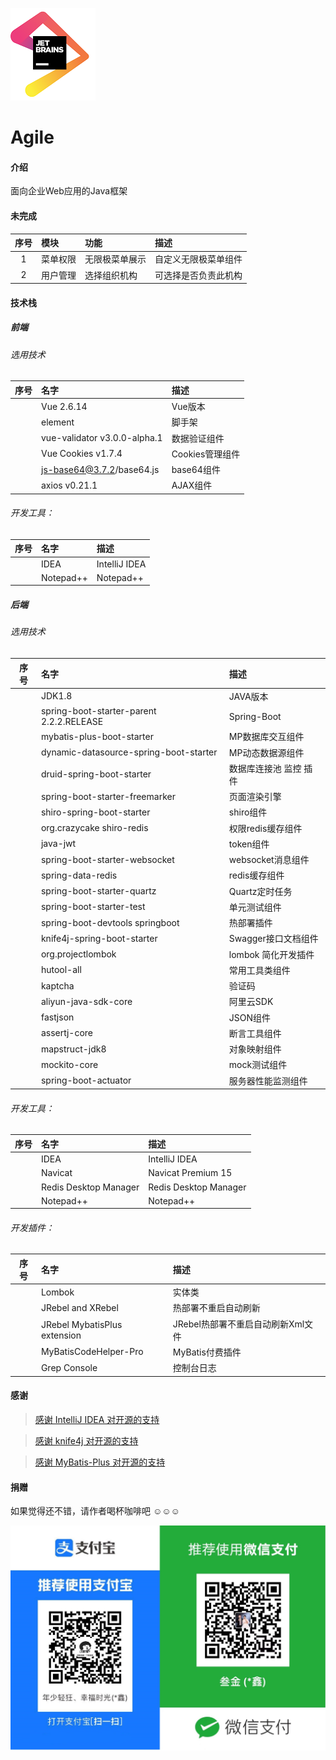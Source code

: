 ![IDEA](src/main/resources/templates/static/common/images/jetbrains.png)

# Agile

#### 介绍

面向企业Web应用的Java框架

#### 未完成

| 序号  | 模块   | 功能      | 描述 |
|:---:|:-----|:--------| :--- |
|  1  | 菜单权限 | 无限极菜单展示 | 自定义无限极菜单组件 |
|  2  | 用户管理 | 选择组织机构  | 可选择是否负责此机构 |

#### 技术栈

##### 前端

###### 选用技术

| 序号 | 名字                           | 描述          |
| :---: |:-----------------------------|:------------|
|  | Vue 2.6.14                   | Vue版本       |
|  | element                      | 脚手架         |
|  | vue-validator v3.0.0-alpha.1 | 数据验证组件      |
|  | Vue Cookies v1.7.4           | Cookies管理组件 |
|  | js-base64@3.7.2/base64.js    | base64组件    |
|  | axios v0.21.1                | AJAX组件      |

###### 开发工具：

| 序号 | 名字        | 描述            |
| :---: |:----------|:--------------|
|  | IDEA      | IntelliJ IDEA |
|  | Notepad++ | Notepad++     | 

##### 后端

###### 选用技术

| 序号 | 名字                                       | 描述            |
| :---: |:-----------------------------------------|:--------------|
|  | JDK1.8                                   | JAVA版本        |
|  | spring-boot-starter-parent 2.2.2.RELEASE | Spring-Boot   |
|  | mybatis-plus-boot-starter                | MP数据库交互组件     |
|  | dynamic-datasource-spring-boot-starter   | MP动态数据源组件     |
|  | druid-spring-boot-starter                | 数据库连接池 监控 插件  |
|  | spring-boot-starter-freemarker           | 页面渲染引擎        |
|  | shiro-spring-boot-starter                | shiro组件       |
|  | org.crazycake shiro-redis                | 权限redis缓存组件   |
|  | java-jwt                                 | token组件       |
|  | spring-boot-starter-websocket            | websocket消息组件 |
|  | spring-data-redis                        | redis缓存组件     |
|  | spring-boot-starter-quartz               | Quartz定时任务    |
|  | spring-boot-starter-test                 | 单元测试组件        |
|  | spring-boot-devtools springboot          | 热部署插件         |
|  | knife4j-spring-boot-starter              | Swagger接口文档组件 |
|  | org.projectlombok                        | lombok 简化开发插件 |
|  | hutool-all                               | 常用工具类组件       |
|  | kaptcha                                  | 验证码           |
|  | aliyun-java-sdk-core                     | 阿里云SDK        |
|  | fastjson                                 | JSON组件        |
|  | assertj-core                             | 断言工具组件        |
|  | mapstruct-jdk8                           | 对象映射组件        |
|  | mockito-core                             | mock测试组件      |
|  | spring-boot-actuator                     | 服务器性能监测组件     |

###### 开发工具：

| 序号 | 名字                    | 描述                    |
| :---: |:----------------------|:----------------------|
|  | IDEA                  | IntelliJ IDEA         | 
|  | Navicat               | Navicat Premium 15    |  
|  | Redis Desktop Manager | Redis Desktop Manager | 
|  | Notepad++             | Notepad++             | 

###### 开发插件：

| 序号 | 名字                           | 描述                    |
| :---: |:-----------------------------|:----------------------|
|  | Lombok                       | 实体类                   | 
|  | JRebel and XRebel            | 热部署不重启自动刷新            | 
|  | JRebel MybatisPlus extension | JRebel热部署不重启自动刷新Xml文件 | 
|  | MyBatisCodeHelper-Pro        | MyBatis付费插件           |  
|  | Grep Console                 | 控制台日志                 |

#### 感谢

> [感谢 IntelliJ IDEA 对开源的支持](https://www.jetbrains.com/?from=agile)

> [感谢 knife4j 对开源的支持](https://doc.xiaominfo.com/)

> [感谢 MyBatis-Plus 对开源的支持](https://baomidou.com/)

#### 捐赠

如果觉得还不错，请作者喝杯咖啡吧 ☺☺☺

![收钱码](src/main/resources/templates/static/common/images/收钱码.jpg)